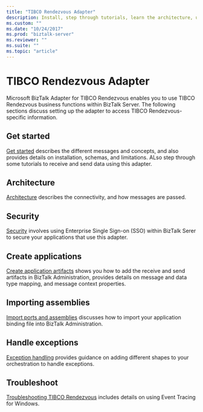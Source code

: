 ```yaml
---
title: "TIBCO Rendezvous Adapter"
description: Install, step through tutorials, learn the architecture, use SSO security, create your applications, import the binding file, and add exception handling when using the BizTalk Adapter for TIBCO Rendezvous in BizTalk Server
ms.custom: ""
ms.date: "10/24/2017"
ms.prod: "biztalk-server"
ms.reviewer: ""
ms.suite: ""
ms.topic: "article"
---
```

# TIBCO Rendezvous Adapter
Microsoft BizTalk Adapter for TIBCO Rendezvous enables you to use TIBCO Rendezvous business functions within BizTalk Server. The following sections discuss setting up the adapter to access TIBCO Rendezvous-specific information.  
  
## Get started
[Get started](../core/getting-started-with-biztalk-adapter-for-tibco-rendezvous.md) describes the different messages and concepts, and also provides details on installation, schemas, and limitations. ALso step through some tutorials to receive and send data using this adapter.

## Architecture
[Architecture](../core/architecture-of-biztalk-adapter-for-tibco-rendezvous.md) describes the connectivity, and how messages are passed.

## Security
[Security](../core/security-in-biztalk-adapter-for-tibco-rendezvous.md) involves using Enterprise Single Sign-on (SSO) within BizTalk Serer to secure your applications that use this adapter.

## Create applications
[Create application artifacts](../core/developing-applications1.md) shows you how to add the receive and send artifacts in BizTalk Administration, provides details on message and data type mapping, and message context properties.

## Importing assemblies
[Import ports and assemblies](../core/deploying-biztalk-adapter-for-tibco-rendezvous.md) discusses how to import your application binding file into BizTalk Administration.

## Handle exceptions
[Exception handling](../core/using-biztalk-server-exception-handling4.md) provides guidance on adding different shapes to your orchestration to handle exceptions.

## Troubleshoot
[Troubleshooting TIBCO Rendezvous](../core/troubleshooting-tibco-rendezvous.md) includes details on using Event Tracing for Windows.